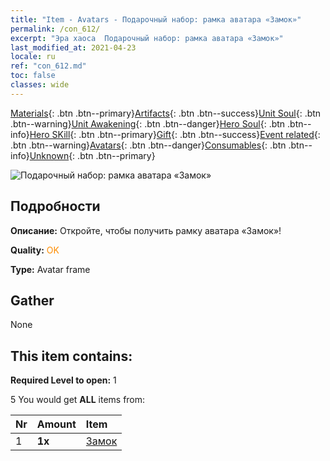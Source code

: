 ```yaml
---
title: "Item - Avatars - Подарочный набор: рамка аватара «Замок»"
permalink: /con_612/
excerpt: "Эра хаоса  Подарочный набор: рамка аватара «Замок»"
last_modified_at: 2021-04-23
locale: ru
ref: "con_612.md"
toc: false
classes: wide
---
```

 [Materials](/ItemsRU/){: .btn .btn--primary}[Artifacts](/ItemsRU/Artifacts/){: .btn .btn--success}[Unit Soul](/ItemsRU/UnitSoul/){: .btn .btn--warning}[Unit Awakening](/ItemsRU/UnitAwakening/){: .btn .btn--danger}[Hero Soul](/ItemsRU/HeroSoul/){: .btn .btn--info}[Hero SKill](/ItemsRU/HeroSkill/){: .btn .btn--primary}[Gift](/ItemsRU/Gift/){: .btn .btn--success}[Event related](/ItemsRU/Events/){: .btn .btn--warning}[Avatars](/ItemsRU/Avatars/){: .btn .btn--danger}[Consumables](/ItemsRU/Consumables/){: .btn .btn--info}[Unknown](/ItemsRU/Unknown/){: .btn .btn--primary}

 ![Подарочный набор: рамка аватара «Замок»](/images/t/i_907003.png)

## Подробности
 **Описание:** Откройте, чтобы получить рамку аватара «Замок»!

 **Quality:** <span style="color: #FF8C00">OK</span>

 **Type:** Avatar frame

## Gather

  None

## This item contains:

 **Required Level to open:** 1

 5 You would get **ALL** items  from:

  | Nr | Amount |     Item    |
  |:---|:-------|:------------|
  | 1 |  **1x** | [Замок](/ru/Avatars/Castle/) |  | 
